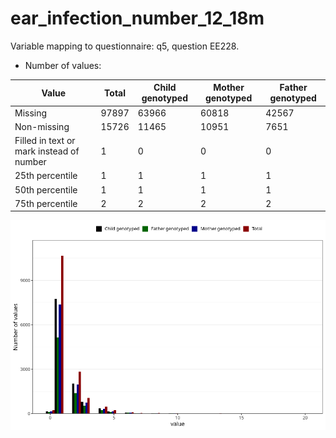 # ear_infection_number_12_18m
Variable mapping to questionnaire: q5, question EE228.
- Number of values:

| Value | Total | Child genotyped | Mother genotyped | Father genotyped |
| ----- | ----- | --------------- | ---------------- | ---------------- |
| Missing | 97897 | 63966 | 60818 | 42567 |
| Non-missing | 15726 | 11465 | 10951 | 7651 |
| Filled in text or mark instead of number | 1 | 0 | 0 |0 |
| 25th percentile | 1 | 1 | 1 | 1 |
| 50th percentile | 1 | 1 | 1 | 1 |
| 75th percentile | 2 | 2 | 2 | 2 |



![](ear_infection_number_12_18m_n.png)




